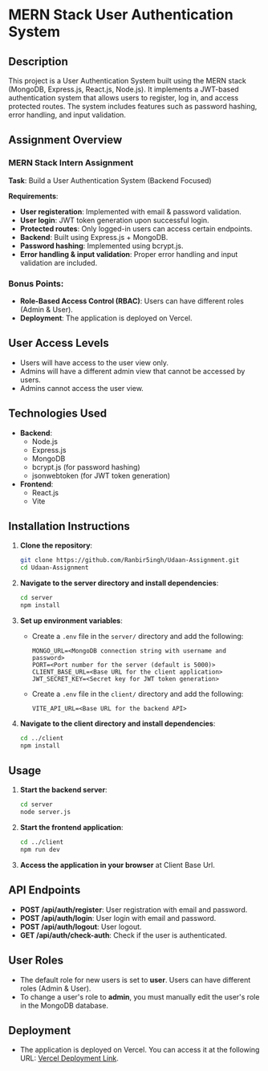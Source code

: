 # MERN Stack User Authentication System

## Description
This project is a User Authentication System built using the MERN stack (MongoDB, Express.js, React.js, Node.js). It implements a JWT-based authentication system that allows users to register, log in, and access protected routes. The system includes features such as password hashing, error handling, and input validation.

## Assignment Overview
### MERN Stack Intern Assignment
**Task**: Build a User Authentication System (Backend Focused)

**Requirements**:
- **User registeration**: Implemented with email & password validation.
- **User login**: JWT token generation upon successful login.
- **Protected routes**: Only logged-in users can access certain endpoints.
- **Backend**: Built using Express.js + MongoDB.
- **Password hashing**: Implemented using bcrypt.js.
- **Error handling & input validation**: Proper error handling and input validation are included.

### Bonus Points:
- **Role-Based Access Control (RBAC)**: Users can have different roles (Admin & User).
- **Deployment**: The application is deployed on Vercel.

## User Access Levels
- Users will have access to the user view only.
- Admins will have a different admin view that cannot be accessed by users.
- Admins cannot access the user view.

## Technologies Used
- **Backend**: 
  - Node.js
  - Express.js
  - MongoDB
  - bcrypt.js (for password hashing)
  - jsonwebtoken (for JWT token generation)
- **Frontend**: 
  - React.js
  - Vite

## Installation Instructions
1. **Clone the repository**:
   ```bash
   git clone https://github.com/Ranbir5ingh/Udaan-Assignment.git
   cd Udaan-Assignment
   ```

2. **Navigate to the server directory and install dependencies**:
   ```bash
   cd server
   npm install
   ```

3. **Set up environment variables**:
   - Create a `.env` file in the `server/` directory and add the following:
     ```
     MONGO_URL=<MongoDB connection string with username and password>
     PORT=<Port number for the server (default is 5000)>
     CLIENT_BASE_URL=<Base URL for the client application>
     JWT_SECRET_KEY=<Secret key for JWT token generation>

     ```

   - Create a `.env` file in the `client/` directory and add the following:
     ```
     VITE_API_URL=<Base URL for the backend API>

     ```

4. **Navigate to the client directory and install dependencies**:
   ```bash
   cd ../client
   npm install
   ```

## Usage
1. **Start the backend server**:
   ```bash
   cd server
   node server.js
   ```

2. **Start the frontend application**:
   ```bash
   cd ../client
   npm run dev
   ```

3. **Access the application in your browser** at Client Base Url.

## API Endpoints
- **POST /api/auth/register**: User registration with email and password.
- **POST /api/auth/login**: User login with email and password.
- **POST /api/auth/logout**: User logout.
- **GET /api/auth/check-auth**: Check if the user is authenticated.

## User Roles
- The default role for new users is set to **user**. Users can have different roles (Admin & User).
- To change a user's role to **admin**, you must manually edit the user's role in the MongoDB database.

## Deployment
- The application is deployed on Vercel. You can access it at the following URL: [Vercel Deployment Link](https://udaan-assignment.ranbirsingh.xyz/).
